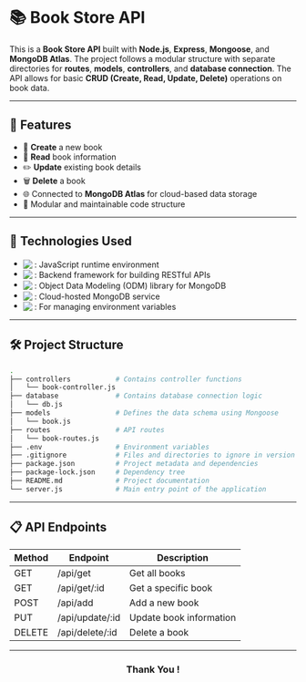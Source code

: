 # 📚 Book Store API

This is a **Book Store API** built with **Node.js**, **Express**, **Mongoose**, and **MongoDB Atlas**. The project follows a modular structure with separate directories for **routes**, **models**, **controllers**, and **database connection**. The API allows for basic **CRUD (Create, Read, Update, Delete)** operations on book data.

---

## 🚀 Features

- 📗 **Create** a new book
- 📖 **Read** book information
- ✏️ **Update** existing book details
- 🗑️ **Delete** a book
- 🌐 Connected to **MongoDB Atlas** for cloud-based data storage
- 📂 Modular and maintainable code structure

---

## 🚧 Technologies Used

<ul>
  <li>
    <img align="center" src="https://img.shields.io/badge/-Node.js-339933?style=for-the-badge&logo=nodedotjs&logoColor=white"/>
    <span style="vertical-align: middle;">: JavaScript runtime environment</span>
  </li>
  <li>
    <img align="center" src="https://img.shields.io/badge/-Express.js-000000?style=for-the-badge&logo=express&logoColor=white"/>
    <span style="vertical-align: middle;">: Backend framework for building RESTful APIs</span>
  </li>
  <li>
    <img align="center" src="https://img.shields.io/badge/-Mongoose-880000?style=for-the-badge&logo=buffer&logoColor=white"/>
    <span style="vertical-align: middle;">: Object Data Modeling (ODM) library for MongoDB</span>
  </li>
  <li>
    <img align="center" src="https://img.shields.io/badge/-MongoDB_Atlas-47A248?style=for-the-badge&logo=mongodb&logoColor=white"/>
    <span style="vertical-align: middle;">: Cloud-hosted MongoDB service</span>
  </li>
  <li>
    <img align="center" src="https://img.shields.io/badge/-dotenv-ECD53F?style=for-the-badge&logo=.env&logoColor=black"/>
    <span style="vertical-align: middle;">: For managing environment variables</span>
  </li>
</ul>

---


## 🛠️ Project Structure

```bash
.
├── controllers           # Contains controller functions
│   └── book-controller.js
├── database              # Contains database connection logic
│   └── db.js
├── models                # Defines the data schema using Mongoose
│   └── book.js
├── routes                # API routes
│   └── book-routes.js
├── .env                  # Environment variables
├── .gitignore            # Files and directories to ignore in version control
├── package.json          # Project metadata and dependencies
├── package-lock.json     # Dependency tree
├── README.md             # Project documentation
└── server.js             # Main entry point of the application

```

---

## 📋 API Endpoints

| Method | Endpoint    | Description              |
|--------|--------------|--------------------------|
| GET    | /api/get       | Get all books            |
| GET    | /api/get/:id   | Get a specific book      |
| POST   | /api/add       | Add a new book           |
| PUT    | /api/update/:id   | Update book information  |
| DELETE | /api/delete/:id   | Delete a book            |

---
<h3 align="center">Thank You !</h3>
